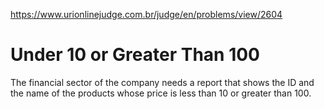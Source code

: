 https://www.urionlinejudge.com.br/judge/en/problems/view/2604

# Under 10 or Greater Than 100

The financial sector of the company needs a report that shows the ID and the
name of the products whose price is less than 10 or greater than 100.
